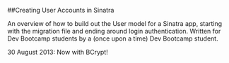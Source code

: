 ##Creating User Accounts in Sinatra

An overview of how to build out the User model for a Sinatra app, starting with the migration file and ending around login authentication. Written for Dev Bootcamp students by a (once upon a time) Dev Bootcamp student.

30 August 2013: Now with BCrypt!
